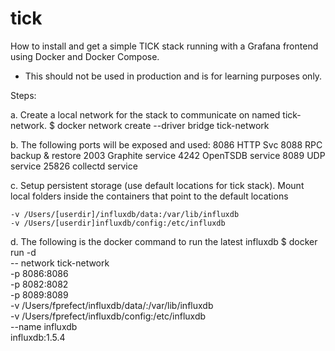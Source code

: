 # tick
How to install and get a simple TICK stack running with a Grafana frontend using Docker and Docker Compose.  

- This should not be used in production and is for learning purposes only.

Steps:

 a.  Create a local network for the stack to communicate on named tick-network.
	$ docker network create --driver bridge tick-network

 b.  The following ports will be exposed and used:
	8086	HTTP Svc
	8088	RPC backup & restore
	2003	Graphite service
	4242	OpenTSDB service
	8089	UDP service
	25826	collectd service

 c.  Setup persistent storage (use default locations for tick stack).  Mount
     local folders inside the containers that point to the default locations
     
	-v /Users/[userdir]/influxdb/data:/var/lib/influxdb
	-v /Users/[userdir]influxdb/config:/etc/influxdb

d.   The following is the docker command to run the latest influxdb
	$ docker run -d \
	   -- network tick-network \
	   -p 8086:8086 \
	   -p 8082:8082 \
	   -p 8089:8089 \
	   -v /Users/fprefect/influxdb/data/:/var/lib/influxdb \
	   -v /Users/fprefect/influxdb/config:/etc/influxdb \
	   --name influxdb \
           influxdb:1.5.4
     
